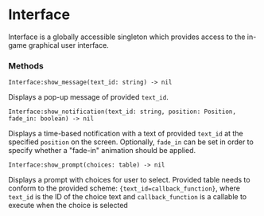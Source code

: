 # Interface
Interface is a globally accessible singleton which provides access to the in-game graphical user interface.


### Methods
```
Interface:show_message(text_id: string) -> nil
```
Displays a pop-up message of provided `text_id`.

```
Interface:show_notification(text_id: string, position: Position, fade_in: boolean) -> nil
```
Displays a time-based notification with a text of provided `text_id` at the specified `position` on the screen. Optionally, `fade_in` can be
set in order to specify whether a "fade-in" animation should be applied.

```
Interface:show_prompt(choices: table) -> nil
```
Displays a prompt with choices for user to select. Provided table needs to conform to the provided scheme:
`{text_id=callback_function}`, where `text_id` is the ID of the choice text and `callback_function` is a callable to execute
when the choice is selected

